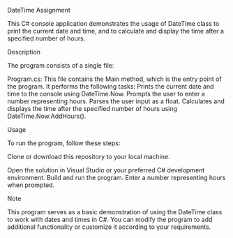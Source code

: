 DateTime Assignment

This C# console application demonstrates the usage of DateTime class to print the current date and time, and to calculate and display the time after a specified number of hours.

Description

The program consists of a single file:

Program.cs: This file contains the Main method, which is the entry point of the program. It performs the following tasks:
Prints the current date and time to the console using DateTime.Now.
Prompts the user to enter a number representing hours.
Parses the user input as a float.
Calculates and displays the time after the specified number of hours using DateTime.Now.AddHours().

Usage

To run the program, follow these steps:

Clone or download this repository to your local machine.

Open the solution in Visual Studio or your preferred C# development environment.
Build and run the program.
Enter a number representing hours when prompted.

Note

This program serves as a basic demonstration of using the DateTime class to work with dates and times in C#. You can modify the program to add additional functionality or customize it according to your requirements.
